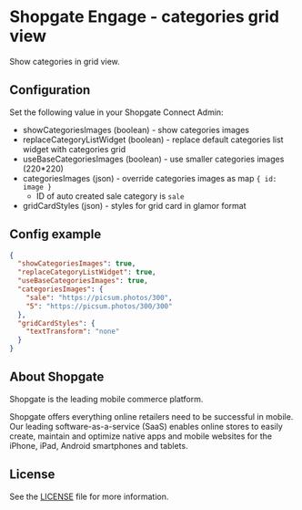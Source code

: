 # Shopgate Engage - categories grid view

Show categories in grid view.

## Configuration

Set the following value in your Shopgate Connect Admin:

* showCategoriesImages (boolean) - show categories images
* replaceCategoryListWidget (boolean) - replace default categories list widget with categories grid
* useBaseCategoriesImages (boolean) - use smaller categories images (220*220)
* categoriesImages (json) - override categories images as map `{ id: image }`
    - ID of auto created sale category is `sale`
* gridCardStyles (json) - styles for grid card in glamor format

## Config example
```json
{
  "showCategoriesImages": true,
  "replaceCategoryListWidget": true,
  "useBaseCategoriesImages": true,
  "categoriesImages": {
    "sale": "https://picsum.photos/300",
    "5": "https://picsum.photos/300/300"
  },
  "gridCardStyles": {
    "textTransform": "none"
  }
}
```


## About Shopgate

Shopgate is the leading mobile commerce platform.

Shopgate offers everything online retailers need to be successful in mobile. Our leading
software-as-a-service (SaaS) enables online stores to easily create, maintain and optimize native
apps and mobile websites for the iPhone, iPad, Android smartphones and tablets.

## License
See the [LICENSE](./LICENSE.md) file for more information.
